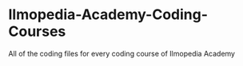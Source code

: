 # Ilmopedia-Academy-Coding-Courses
All of the coding files for every coding course of Ilmopedia Academy
